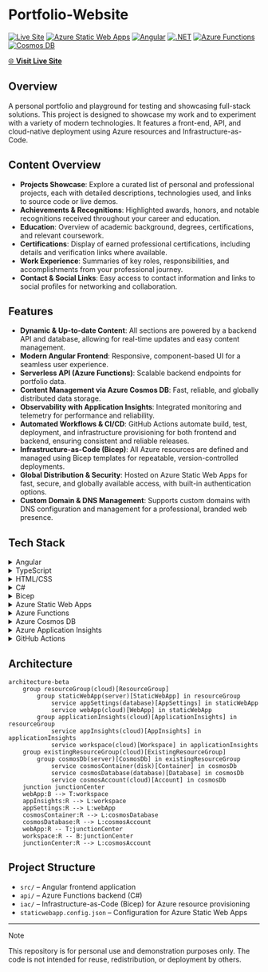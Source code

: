 # Portfolio-Website

[![Live Site](https://img.shields.io/badge/Live%20Site-ericslutz.dev-blue?style=for-the-badge&logo=azure&logoColor=white)](https://www.ericslutz.dev/)
[![Azure Static Web Apps](https://img.shields.io/badge/Azure-Static%20Web%20Apps-0078d4?style=flat-square&logo=microsoftazure)](https://azure.microsoft.com/services/app-service/static/)
[![Angular](https://img.shields.io/badge/Angular-17+-dd0031?style=flat-square&logo=angular)](https://angular.io/)
[![.NET](https://img.shields.io/badge/.NET-8.0-512bd4?style=flat-square&logo=dotnet)](https://dotnet.microsoft.com/)
[![Azure Functions](https://img.shields.io/badge/Azure-Functions-0062ad?style=flat-square&logo=azurefunctions)](https://azure.microsoft.com/services/functions/)
[![Cosmos DB](https://img.shields.io/badge/Azure-Cosmos%20DB-0078d4?style=flat-square&logo=microsoftazure)](https://azure.microsoft.com/services/cosmos-db/)

[🌐 **Visit Live Site**](https://www.ericslutz.dev/)

## Overview

A personal portfolio and playground for testing and showcasing full-stack solutions. This project is designed to showcase my work and to experiment with a variety of modern technologies. It features a front-end, API, and cloud-native deployment using Azure resources and Infrastructure-as-Code.

## Content Overview

- **Projects Showcase**: Explore a curated list of personal and professional projects, each with detailed descriptions, technologies used, and links to source code or live demos.
- **Achievements & Recognitions**: Highlighted awards, honors, and notable recognitions received throughout your career and education.
- **Education**: Overview of academic background, degrees, certifications, and relevant coursework.
- **Certifications**: Display of earned professional certifications, including details and verification links where available.
- **Work Experience**: Summaries of key roles, responsibilities, and accomplishments from your professional journey.
- **Contact & Social Links**: Easy access to contact information and links to social profiles for networking and collaboration.

## Features

- **Dynamic & Up-to-date Content**: All sections are powered by a backend API and database, allowing for real-time updates and easy content management.
- **Modern Angular Frontend**: Responsive, component-based UI for a seamless user experience.
- **Serverless API (Azure Functions)**: Scalable backend endpoints for portfolio data.
- **Content Management via Azure Cosmos DB**: Fast, reliable, and globally distributed data storage.
- **Observability with Application Insights**: Integrated monitoring and telemetry for performance and reliability.
- **Automated Workflows & CI/CD**: GitHub Actions automate build, test, deployment, and infrastructure provisioning for both frontend and backend, ensuring consistent and reliable releases.
- **Infrastructure-as-Code (Bicep)**: All Azure resources are defined and managed using Bicep templates for repeatable, version-controlled deployments.
- **Global Distribution & Security**: Hosted on Azure Static Web Apps for fast, secure, and globally available access, with built-in authentication options.
- **Custom Domain & DNS Management**: Supports custom domains with DNS configuration and management for a professional, branded web presence.

## Tech Stack

<details>
<summary>Angular</summary>
A modern front-end framework for building dynamic, modular single-page applications. Used here to create the portfolio's UI with a component-based architecture and built-in routing.
</details>

<details>
<summary>TypeScript</summary>
A statically typed superset of JavaScript that improves code quality and maintainability. Used throughout the Angular app for type safety and modern language features.
</details>

<details>
<summary>HTML/CSS</summary>
The core web technologies for content structure and styling. Used to build a responsive, accessible, and visually appealing user interface.
</details>

<details>
<summary>C#</summary>
A modern programming language used for the backend API. Powers the Azure Function to provide a serverless endpoint for dynamic data retrieval.
</details>

<details>
<summary>Bicep</summary>
A domain-specific language for Infrastructure-as-Code on Azure. Used to define and provision all required Azure resources in a repeatable, version-controlled way.
</details>

<details>
<summary>Azure Static Web Apps</summary>
A managed Azure service that hosts the Angular frontend and integrates with Azure Functions. Provides global distribution, authentication, and CI/CD integration.
</details>

<details>
<summary>Azure Functions</summary>
A serverless compute service for running backend logic in response to HTTP requests. Used to implement the API endpoints in C#.
</details>

<details>
<summary>Azure Cosmos DB</summary>
A globally distributed NoSQL database service. Used to store and serve portfolio content such as projects and education data.
</details>

<details>
<summary>Azure Application Insights</summary>
A monitoring and observability service for collecting telemetry and diagnosing issues. Used to track performance and health of the backend API.
</details>

<details>
<summary>GitHub Actions</summary>
A CI/CD platform for automating build, test, and deployment workflows. Used to deploy both frontend and backend to Azure and manage infrastructure provisioning.
</details>

## Architecture

```mermaid
architecture-beta
    group resourceGroup(cloud)[ResourceGroup]
        group staticWebApp(server)[StaticWebApp] in resourceGroup
            service appSettings(database)[AppSettings] in staticWebApp
            service webApp(cloud)[WebApp] in staticWebApp
        group applicationInsights(cloud)[ApplicationInsights] in resourceGroup
            service appInsights(cloud)[AppInsights] in applicationInsights
            service workspace(cloud)[Workspace] in applicationInsights
    group existingResourceGroup(cloud)[ExistingResourceGroup]
        group cosmosDb(server)[CosmosDb] in existingResourceGroup
            service cosmosContainer(disk)[Container] in cosmosDb
            service cosmosDatabase(database)[Database] in cosmosDb
            service cosmosAccount(cloud)[Account] in cosmosDb
    junction junctionCenter
    webApp:B --> T:workspace
    appInsights:R --> L:workspace
    appSettings:R --> L:webApp
    cosmosContainer:R --> L:cosmosDatabase
    cosmosDatabase:R --> L:cosmosAccount
    webApp:R -- T:junctionCenter
    workspace:R -- B:junctionCenter
    junctionCenter:R --> L:cosmosAccount
```

## Project Structure

- `src/` – Angular frontend application
- `api/` – Azure Functions backend (C#)
- `iac/` – Infrastructure-as-Code (Bicep) for Azure resource provisioning
- `staticwebapp.config.json` – Configuration for Azure Static Web Apps

---

> [!NOTE]
> This repository is for personal use and demonstration purposes only. The code is not intended for reuse, redistribution, or deployment by others.
